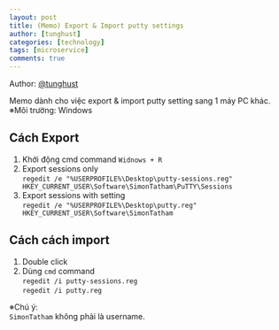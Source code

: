 ```yaml
---
layout: post
title: (Memo) Export & Import putty settings
author: [tunghust]
categories: [technology]
tags: [microservice]
comments: true
---
```


Author: [@tunghust](https://github.com/tunghust)

Memo dành cho việc export & import putty setting sang 1 máy PC khác.  
※Môi trường: Windows

## Cách Export  
1. Khởi động cmd command `Widnows + R`  
2. Export sessions only  
`regedit /e "%USERPROFILE%\Desktop\putty-sessions.reg" HKEY_CURRENT_USER\Software\SimonTatham\PuTTY\Sessions`
3. Export sessions with setting  
`regedit /e "%USERPROFILE%\Desktop\putty.reg" HKEY_CURRENT_USER\Software\SimonTatham`

## Cách cách import
1. Double click
2. Dùng `cmd` command  
`regedit /i putty-sessions.reg`  
`regedit /i putty.reg`

※Chú ý:  
`SimonTatham` không phải là username.


